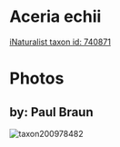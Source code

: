 
Aceria echii
============
  
[iNaturalist taxon id: 740871](https://www.inaturalist.org/taxa/740871)
# Photos

## by: Paul Braun
  
![taxon200978482](https://inaturalist-open-data.s3.amazonaws.com/photos/215272950/medium.jpg)